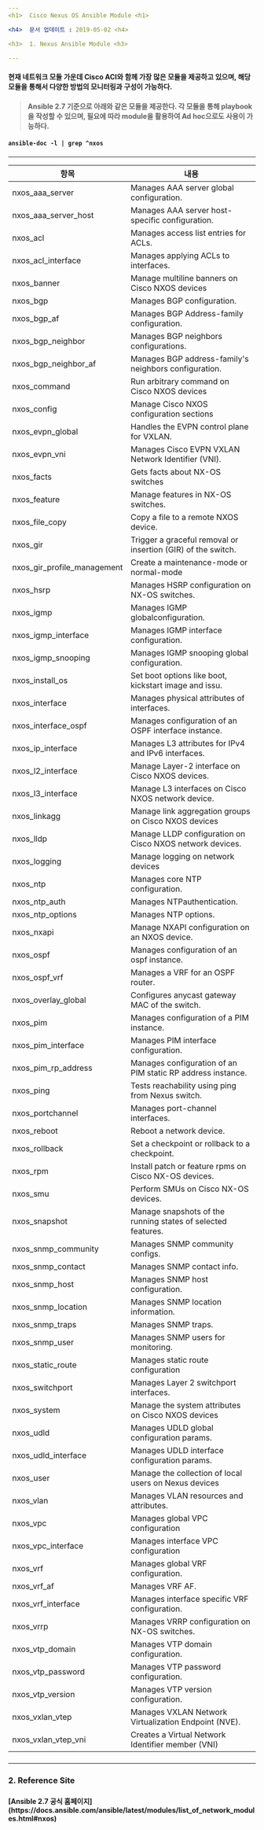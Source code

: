 ```yaml
---
<h1>  Cisco Nexus OS Ansible Module <h1>

<h4>  문서 업데이트 : 2019-05-02 <h4>

<h3>  1. Nexus Ansible Module <h3>

---
```


<h4> 현재 네트워크 모듈 가운데 Cisco ACI와 함께 가장 많은 모듈을 제공하고 있으며, 해당 모듈을 통해서 다양한 방법의 모니터링과 구성이 가능하다.<h4>

> Ansible 2.7 기준으로 아래와 같은 모듈을 제공한다.
> 각 모듈을 통해 playbook을 작성할 수 있으며, 필요에 따라 module을 활용하여 Ad hoc으로도 사용이 가능하다.<h4>


```
ansible-doc -l | grep ^nxos
```

<h5>

---
항목 | 내용 |
---|---|
nxos_aaa_server |  Manages AAA server global configuration. | 
nxos_aaa_server_host| Manages AAA server host-specific configuration.| 
nxos_acl| Manages access list entries for ACLs.| 
nxos_acl_interface|Manages applying ACLs to interfaces.|
nxos_banner | Manage multiline banners on Cisco NXOS devices|   
nxos_bgp | Manages BGP configuration.|
nxos_bgp_af|Manages BGP Address-family configuration.|
nxos_bgp_neighbor|Manages BGP neighbors configurations.| 
nxos_bgp_neighbor_af|Manages BGP address-family's neighbors configuration.|
nxos_command|Run arbitrary command on Cisco NXOS devices|
nxos_config|Manage Cisco NXOS configuration sections|
nxos_evpn_global|Handles the EVPN control plane for VXLAN.|
nxos_evpn_vni|Manages Cisco EVPN VXLAN Network Identifier (VNI).| 
nxos_facts|Gets facts about NX-OS switches | 
nxos_feature|Manage features in NX-OS switches.| 
nxos_file_copy|Copy a file to a remote NXOS device.|
nxos_gir|Trigger a graceful removal or insertion (GIR) of the switch.|
nxos_gir_profile_management|Create a maintenance-mode or normal-mode |profile for GIR.| 
nxos_hsrp|Manages HSRP configuration on NX-OS switches.|
nxos_igmp|Manages IGMP globalconfiguration. |
nxos_igmp_interface |Manages IGMP interface configuration. |
nxos_igmp_snooping  |Manages IGMP snooping global configuration.|
nxos_install_os |Set boot options like boot, kickstart image and issu.| 
nxos_interface   |Manages physical attributes of interfaces.|
nxos_interface_ospf|Manages configuration of an OSPF interface instance. |
nxos_ip_interface |Manages L3 attributes for IPv4 and IPv6 interfaces.|
nxos_l2_interface |Manage Layer-2 interface on Cisco NXOS devices.|
nxos_l3_interface|Manage L3 interfaces on Cisco NXOS network device.|
nxos_linkagg|Manage link aggregation groups on Cisco NXOS devices|
nxos_lldp  | Manage LLDP configuration on Cisco NXOS network devices.|
nxos_logging|Manage logging on network devices|
nxos_ntp |Manages core NTP configuration.|
nxos_ntp_auth|Manages NTPauthentication.|
nxos_ntp_options|Manages NTP options.|
nxos_nxapi|Manage NXAPI configuration on an NXOS device.|
nxos_ospf|Manages configuration of an ospf instance.|
nxos_ospf_vrf | Manages a VRF for an OSPF router.| 
nxos_overlay_global | Configures anycast gateway MAC of the switch.|
nxos_pim|Manages configuration of a PIM instance.| 
nxos_pim_interface|Manages PIM interface configuration.|
nxos_pim_rp_address|Manages configuration of an PIM static RP address instance.|
nxos_ping|Tests reachability using ping from Nexus switch.|
nxos_portchannel|Manages port-channel interfaces.|
nxos_reboot |Reboot a network device.|
nxos_rollback|Set a checkpoint or rollback to a checkpoint.|
nxos_rpm|Install patch or feature rpms on Cisco NX-OS devices.|
nxos_smu|Perform SMUs on Cisco NX-OS devices. |
nxos_snapshot|Manage snapshots of the running states of selected features.|
nxos_snmp_community|Manages SNMP community configs.|
nxos_snmp_contact|Manages SNMP contact info.|
nxos_snmp_host | Manages SNMP host configuration.|
nxos_snmp_location | Manages SNMP location information.|
nxos_snmp_traps|Manages SNMP traps.|                                       
nxos_snmp_user |Manages SNMP users for monitoring.|
nxos_static_route|Manages static route configuration|
nxos_switchport | Manages Layer 2 switchport interfaces.  
nxos_system  | Manage the system attributes on Cisco NXOS devices |
nxos_udld | Manages UDLD global configuration params.|
nxos_udld_interface |Manages UDLD interface configuration params.|
nxos_user | Manage the collection of local users on Nexus devices |
nxos_vlan|Manages VLAN resources and attributes.|
nxos_vpc | Manages global VPC configuration |
nxos_vpc_interface | Manages interface VPC configuration |
nxos_vrf | Manages global VRF configuration.|
nxos_vrf_af |Manages VRF AF.|
nxos_vrf_interface  |Manages interface specific VRF configuration.|
nxos_vrrp | Manages VRRP configuration on NX-OS switches. |
nxos_vtp_domain | Manages VTP domain configuration. |
nxos_vtp_password |Manages VTP password configuration.|
nxos_vtp_version|Manages VTP version configuration. |
nxos_vxlan_vtep |Manages VXLAN Network Virtualization Endpoint (NVE).|
nxos_vxlan_vtep_vni|Creates a Virtual Network Identifier member (VNI)|
<h5>

---

<h3> 2. Reference Site <h3>
<h4>
[Ansible 2.7 공식 홈페이지](https://docs.ansible.com/ansible/latest/modules/list_of_network_modules.html#nxos)

<h4>


